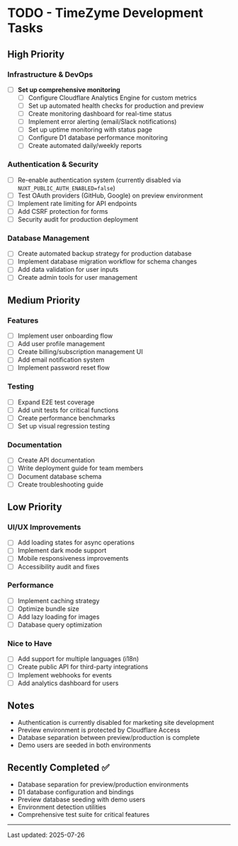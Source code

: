 # TODO - TimeZyme Development Tasks

## High Priority

### Infrastructure & DevOps
- [ ] **Set up comprehensive monitoring**
  - [ ] Configure Cloudflare Analytics Engine for custom metrics
  - [ ] Set up automated health checks for production and preview
  - [ ] Create monitoring dashboard for real-time status
  - [ ] Implement error alerting (email/Slack notifications)
  - [ ] Set up uptime monitoring with status page
  - [ ] Configure D1 database performance monitoring
  - [ ] Create automated daily/weekly reports

### Authentication & Security
- [ ] Re-enable authentication system (currently disabled via `NUXT_PUBLIC_AUTH_ENABLED=false`)
- [ ] Test OAuth providers (GitHub, Google) on preview environment
- [ ] Implement rate limiting for API endpoints
- [ ] Add CSRF protection for forms
- [ ] Security audit for production deployment

### Database Management
- [ ] Create automated backup strategy for production database
- [ ] Implement database migration workflow for schema changes
- [ ] Add data validation for user inputs
- [ ] Create admin tools for user management

## Medium Priority

### Features
- [ ] Implement user onboarding flow
- [ ] Add user profile management
- [ ] Create billing/subscription management UI
- [ ] Add email notification system
- [ ] Implement password reset flow

### Testing
- [ ] Expand E2E test coverage
- [ ] Add unit tests for critical functions
- [ ] Create performance benchmarks
- [ ] Set up visual regression testing

### Documentation
- [ ] Create API documentation
- [ ] Write deployment guide for team members
- [ ] Document database schema
- [ ] Create troubleshooting guide

## Low Priority

### UI/UX Improvements
- [ ] Add loading states for async operations
- [ ] Implement dark mode support
- [ ] Mobile responsiveness improvements
- [ ] Accessibility audit and fixes

### Performance
- [ ] Implement caching strategy
- [ ] Optimize bundle size
- [ ] Add lazy loading for images
- [ ] Database query optimization

### Nice to Have
- [ ] Add support for multiple languages (i18n)
- [ ] Create public API for third-party integrations
- [ ] Implement webhooks for events
- [ ] Add analytics dashboard for users

## Notes

- Authentication is currently disabled for marketing site development
- Preview environment is protected by Cloudflare Access
- Database separation between preview/production is complete
- Demo users are seeded in both environments

## Recently Completed ✅
- Database separation for preview/production environments
- D1 database configuration and bindings
- Preview database seeding with demo users
- Environment detection utilities
- Comprehensive test suite for critical features

---

Last updated: 2025-07-26